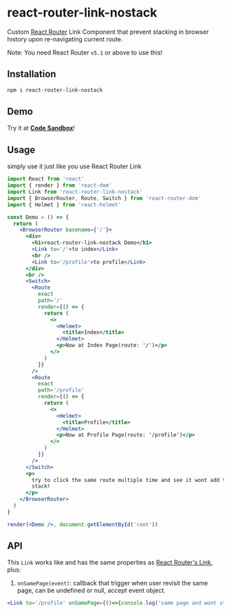 # react-router-link-nostack

Custom [React Router](https://www.npmjs.com/package/react-router-dom) Link Component that prevent stacking in browser history upon re-navigating current route.

Note: You need React Router `v5.1` or above to use this!

## Installation

```bash
npm i react-router-link-nostack
```

## Demo

Try it at **[Code Sandbox](https://codesandbox.io/s/interesting-ganguly-huwcr)**!  

## Usage

simply use it just like you use React Router Link

```jsx
import React from 'react'
import { render } from 'react-dom'
import Link from 'react-router-link-nostack'
import { BrowserRouter, Route, Switch } from 'react-router-dom'
import { Helmet } from 'react-helmet'

const Demo = () => {
  return (
    <BrowserRouter basename={'/'}>
      <div>
        <h1>react-router-link-nostack Demo</h1>
        <Link to='/'>to index</Link>
        <br />
        <Link to='/profile'>to profile</Link>
      </div>
      <br />
      <Switch>
        <Route
          exact
          path='/'
          render={() => {
            return (
              <>
                <Helmet>
                  <title>Index</title>
                </Helmet>
                <p>Now at Index Page(route: '/')</p>
              </>
            )
          }}
        />
        <Route
          exact
          path='/profile'
          render={() => {
            return (
              <>
                <Helmet>
                  <title>Profile</title>
                </Helmet>
                <p>Now at Profile Page(route: '/profile')</p>
              </>
            )
          }}
        />
      </Switch>
      <p>
        try to click the same route multiple time and see it wont add to history
        stack!
      </p>
    </BrowserRouter>
  )
}

render(<Demo />, document.getElementById('root'))

```

## API

This `Link` works like and has the same properties as [React Router's Link](https://reacttraining.com/react-router/web/api/Link), plus:

1. `onSamePage(event)`: callback that trigger when user revisit the same page, can be undefined or null, accept event object.

```jsx
<Link to='/profile' onSamePage={()=>{console.log('same page and wont stack history!')}}>to profile</Link>
```
